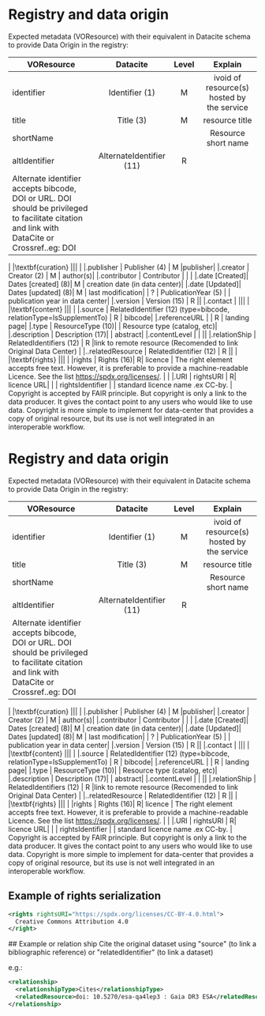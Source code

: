 # Registry and data origin

Expected metadata (VOResource) with their equivalent in Datacite schema
to provide Data Origin in the registry:

|VOResource |Datacite  | Level | Explain|
|---      |:-:  |:-: |:-: |
|identifier    |Identifier (1) |M | ivoid of resource(s) hosted by the service|
|title         |Title (3) |M  | resource title|
|shortName     ||| Resource short name|
|altIdentifier | AlternateIdentifier (11)| R | 
|              Alternate identifier accepts bibcode, DOI or URL. DOI should be privileged to facilitate citation and link with DataCite or Crossref..eg: DOI |
|
|\textbf{curation} ||| |
|.publisher     | Publisher (4) | M |publisher|
|.creator       | Creator (2) | M | author(s)|
|.contributor   | Contributor | | |
|.date [Created]| Dates [created] (8)| M | creation date (in data center)|
|.date [Updated]| Dates [updated] (8)| M | last modification|
|  ?            | PublicationYear (5) | | publication year in data center|
|.version       | Version (15) | R ||
|.contact       | |||
|
|\textbf{content} ||| |
|.source        | RelatedIdentifier (12) (type=bibcode, relationType=IsSupplementTo) | R | bibcode|
|.referenceURL  | | R | landing page|
|.type          | ResourceType (10)| | Resource type (catalog, etc)|
|.description   | Description (17)| | abstract|
|.contentLevel  | | ||
|.relationShip  | RelatedIdentifiers (12) | R |link to remote resource (Recomended to link Original Data Center) |
|..relatedResource | RelatedIdentifier (12) | R ||
|
|\textbf{rights} ||| |
|rights   | Rights (16)| R| licence
|          The right element accepts free text. However, it is preferable to provide a machine-readable Licence. See the list https://spdx.org/licenses/.
|         |
|.URI     | rightsURI | R| licence URL|
|         | rightsIdentifier | | standard licence name .ex CC-by.
|         Copyright is accepted by FAIR principle. But copyright is only a link to the data producer. It gives the contact point to any users who would like to use data. Copyright is more simple to implement for data-center that provides a copy of original resource, but its use is not well integrated in an interoperable workflow.
# Registry and data origin

Expected metadata (VOResource) with their equivalent in Datacite schema
to provide Data Origin in the registry:

|VOResource |Datacite  | Level | Explain|
|---      |:-:  |:-: |:-: |
|identifier    |Identifier (1) |M | ivoid of resource(s) hosted by the service|
|title         |Title (3) |M  | resource title|
|shortName     ||| Resource short name|
|altIdentifier | AlternateIdentifier (11)| R | 
|              Alternate identifier accepts bibcode, DOI or URL. DOI should be privileged to facilitate citation and link with DataCite or Crossref..eg: DOI |
|
|\textbf{curation} ||| |
|.publisher     | Publisher (4) | M |publisher|
|.creator       | Creator (2) | M | author(s)|
|.contributor   | Contributor | | |
|.date [Created]| Dates [created] (8)| M | creation date (in data center)|
|.date [Updated]| Dates [updated] (8)| M | last modification|
|  ?            | PublicationYear (5) | | publication year in data center|
|.version       | Version (15) | R ||
|.contact       | |||
|
|\textbf{content} ||| |
|.source        | RelatedIdentifier (12) (type=bibcode, relationType=IsSupplementTo) | R | bibcode|
|.referenceURL  | | R | landing page|
|.type          | ResourceType (10)| | Resource type (catalog, etc)|
|.description   | Description (17)| | abstract|
|.contentLevel  | | ||
|.relationShip  | RelatedIdentifiers (12) | R |link to remote resource (Recomended to link Original Data Center) |
|..relatedResource | RelatedIdentifier (12) | R ||
|
|\textbf{rights} ||| |
|rights   | Rights (16)| R| licence
|          The right element accepts free text. However, it is preferable to provide a machine-readable Licence. See the list https://spdx.org/licenses/.
|         |
|.URI     | rightsURI | R| licence URL|
|         | rightsIdentifier | | standard licence name .ex CC-by.
|         Copyright is accepted by FAIR principle. But copyright is only a link to the data producer. It gives the contact point to any users who would like to use data. Copyright is more simple to implement for data-center that provides a copy of original resource, but its use is not well integrated in an interoperable workflow.


## Example of rights serialization
```xml
<rights rightsURI="https://spdx.org/licenses/CC-BY-4.0.html">
  Creative Commons Attribution 4.0
</right>
```

## Example or relation ship 
Cite the original dataset using "source" (to link a bibliographic reference) or "relatedIdentifier" (to link a dataset)

e.g.:
```xml
<relationship>
  <relationshipType>Cites</relationshipType>
  <relatedResource>doi: 10.5270/esa-qa4lep3 : Gaia DR3 ESA</relatedResource> 
</relationship>
```
